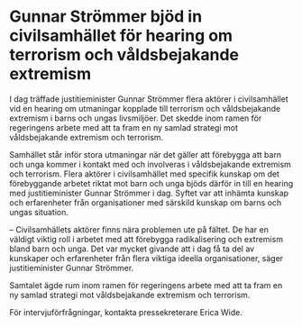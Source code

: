 # Gunnar Strömmer bjöd in civilsamhället för hearing om terrorism och våldsbejakande extremism

I dag träffade justitieminister Gunnar Strömmer flera aktörer i civilsamhället vid en hearing om utmaningar kopplade till terrorism och våldsbejakande extremism i barns och ungas livsmiljöer. Det skedde inom ramen för regeringens arbete med att ta fram en ny samlad strategi mot våldsbejakande extremism och terrorism.

Samhället står inför stora utmaningar när det gäller att förebygga att barn och unga kommer i kontakt med och involveras i våldsbejakande extremism och terrorism. Flera aktörer i civilsamhället med specifik kunskap om det förebyggande arbetet riktat mot barn och unga bjöds därför in till en hearing med justitieminister Gunnar Strömmer i dag. Syftet var att inhämta kunskap och erfarenheter från organisationer med särskild kunskap om barns och ungas situation.

– Civilsamhällets aktörer finns nära problemen ute på fältet. De har en väldigt viktig roll i arbetet med att förebygga radikalisering och extremism bland barn och unga. Det var mycket givande att i dag få ta del av kunskaper och erfarenheter från flera viktiga ideella organisationer, säger justitieminister Gunnar Strömmer.

Samtalet ägde rum inom ramen för regeringens arbete med att ta fram en ny samlad strategi mot våldsbejakande extremism och terrorism.

För intervjuförfrågningar, kontakta pressekreterare Erica Wide.
